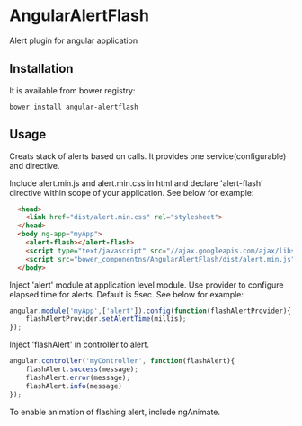 AngularAlertFlash
=================

Alert plugin for angular application

Installation
------------

It is available from bower registry:
```
bower install angular-alertflash
```

Usage
-----

Creats stack of alerts based on calls. It provides one service(configurable) and directive.

Include alert.min.js and alert.min.css in html and declare 'alert-flash' directive within scope of your application.
See below for example:

```html 
  <head>
    <link href="dist/alert.min.css" rel="stylesheet">
  </head>
  <body ng-app="myApp">
    <alert-flash></alert-flash>
    <script type="text/javascript" src="//ajax.googleapis.com/ajax/libs/angularjs/1.2.9/angular.js"></script>
    <script src="bower_componentns/AngularAlertFlash/dist/alert.min.js"></script>
  </body>
```

Inject 'alert' module at application level module. Use provider to configure elapsed time for alerts. Default is 5sec.
See below for example:

```js
angular.module('myApp',['alert']).config(function(flashAlertProvider){
    flashAlertProvider.setAlertTime(millis);
});
```

Inject 'flashAlert' in controller to alert.

```js
angular.controller('myController', function(flashAlert){
    flashAlert.success(message);
    flashAlert.error(message);
    flashAlert.info(message)
});
```

To enable animation of flashing alert, include ngAnimate.
